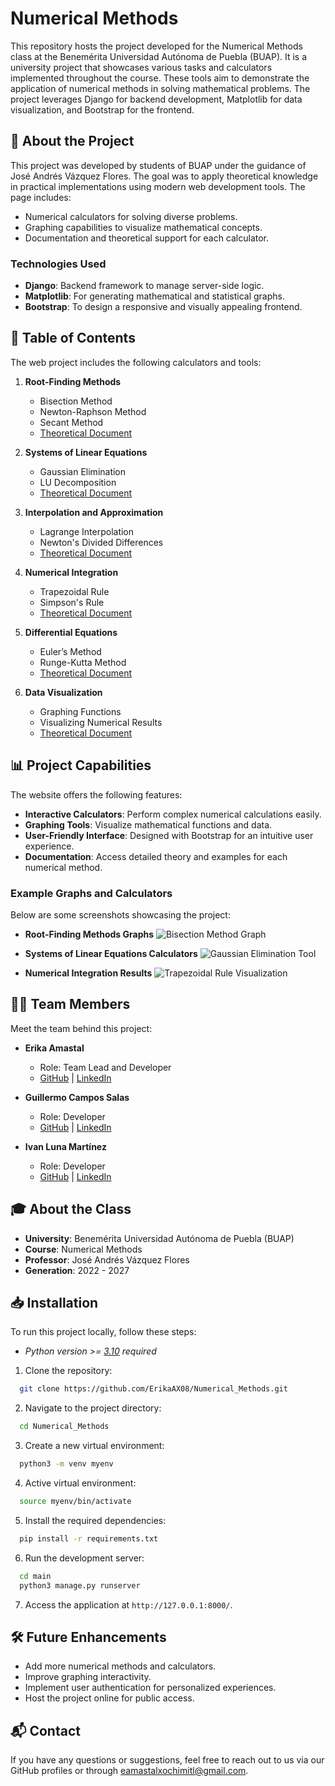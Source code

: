 # Numerical Methods

This repository hosts the project developed for the Numerical Methods class at the Benemérita Universidad Autónoma de Puebla (BUAP). It is a university project that showcases various tasks and calculators implemented throughout the course. These tools aim to demonstrate the application of numerical methods in solving mathematical problems. The project leverages Django for backend development, Matplotlib for data visualization, and Bootstrap for the frontend.

## 🚀 About the Project
This project was developed by students of BUAP under the guidance of José Andrés Vázquez Flores. The goal was to apply theoretical knowledge in practical implementations using modern web development tools. The page includes:

- Numerical calculators for solving diverse problems.
- Graphing capabilities to visualize mathematical concepts.
- Documentation and theoretical support for each calculator.

### Technologies Used
- **Django**: Backend framework to manage server-side logic.
- **Matplotlib**: For generating mathematical and statistical graphs.
- **Bootstrap**: To design a responsive and visually appealing frontend.

## 📝 Table of Contents
The web project includes the following calculators and tools:

1. **Root-Finding Methods**
   - Bisection Method
   - Newton-Raphson Method
   - Secant Method
   - [Theoretical Document](#)

2. **Systems of Linear Equations**
   - Gaussian Elimination
   - LU Decomposition
   - [Theoretical Document](#)

3. **Interpolation and Approximation**
   - Lagrange Interpolation
   - Newton's Divided Differences
   - [Theoretical Document](#)

4. **Numerical Integration**
   - Trapezoidal Rule
   - Simpson's Rule
   - [Theoretical Document](#)

5. **Differential Equations**
   - Euler’s Method
   - Runge-Kutta Method
   - [Theoretical Document](#)

6. **Data Visualization**
   - Graphing Functions
   - Visualizing Numerical Results
   - [Theoretical Document](#)

## 📊 Project Capabilities
The website offers the following features:

- **Interactive Calculators**: Perform complex numerical calculations easily.
- **Graphing Tools**: Visualize mathematical functions and data.
- **User-Friendly Interface**: Designed with Bootstrap for an intuitive user experience.
- **Documentation**: Access detailed theory and examples for each numerical method.

### Example Graphs and Calculators
Below are some screenshots showcasing the project:

- **Root-Finding Methods Graphs**
  ![Bisection Method Graph](#)

- **Systems of Linear Equations Calculators**
  ![Gaussian Elimination Tool](#)

- **Numerical Integration Results**
  ![Trapezoidal Rule Visualization](#)

## 👩‍💻 Team Members
Meet the team behind this project:

- **Erika Amastal**
  - Role: Team Lead and Developer
  - [GitHub](https://github.com/ErikaAX08/) | [LinkedIn](https://www.linkedin.com/in/erikaax/)

- **Guillermo Campos Salas**
  - Role: Developer
  - [GitHub](https://github.com/Meitos24) | [LinkedIn](#)

- **Ivan Luna Martínez**
  - Role: Developer
  - [GitHub](#) | [LinkedIn](#)

## 🎓 About the Class
- **University**: Benemérita Universidad Autónoma de Puebla (BUAP)
- **Course**: Numerical Methods
- **Professor**: José Andrés Vázquez Flores
- **Generation**: 2022 - 2027

## 📥 Installation
To run this project locally, follow these steps:

- _Python version >= [3.10](https://www.python.org/downloads/release/python-3100/) required_

1. Clone the repository:
```bash
  git clone https://github.com/ErikaAX08/Numerical_Methods.git
```

2. Navigate to the project directory:
```bash
  cd Numerical_Methods
```

3. Create a new virtual environment:
```bash
  python3 -m venv myenv
```

4. Active virtual environment:
```bash
  source myenv/bin/activate
```

5. Install the required dependencies:
```bash
  pip install -r requirements.txt
```

6. Run the development server:
```bash
  cd main
  python3 manage.py runserver
```

7. Access the application at `http://127.0.0.1:8000/`.

## 🛠 Future Enhancements
- Add more numerical methods and calculators.
- Improve graphing interactivity.
- Implement user authentication for personalized experiences.
- Host the project online for public access.

## 📬 Contact
If you have any questions or suggestions, feel free to reach out to us via our GitHub profiles or through eamastalxochimitl@gmail.com.

